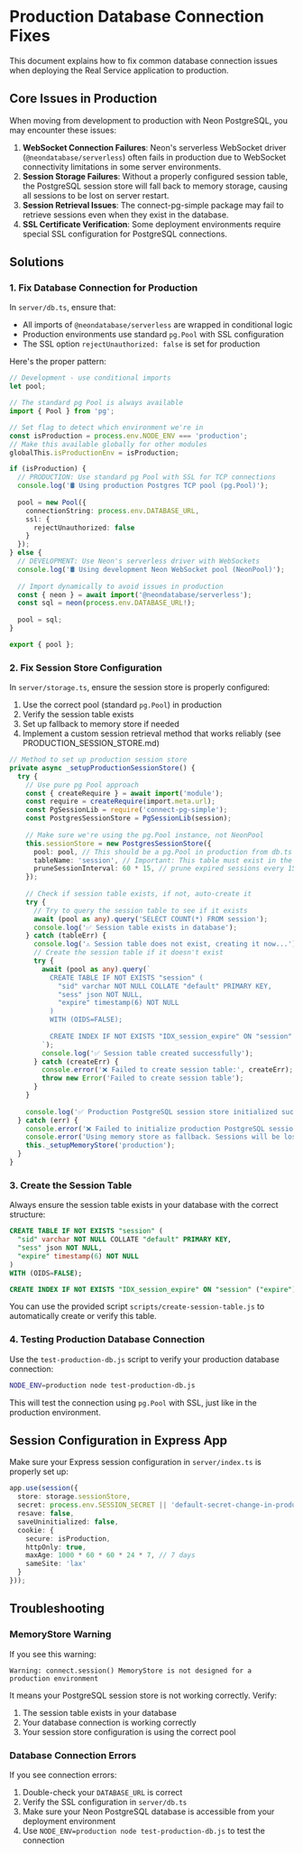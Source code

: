 # Production Database Connection Fixes

This document explains how to fix common database connection issues when deploying the Real Service application to production.

## Core Issues in Production

When moving from development to production with Neon PostgreSQL, you may encounter these issues:

1. **WebSocket Connection Failures**: Neon's serverless WebSocket driver (`@neondatabase/serverless`) often fails in production due to WebSocket connectivity limitations in some server environments.
2. **Session Storage Failures**: Without a properly configured session table, the PostgreSQL session store will fall back to memory storage, causing all sessions to be lost on server restart.
3. **Session Retrieval Issues**: The connect-pg-simple package may fail to retrieve sessions even when they exist in the database.
4. **SSL Certificate Verification**: Some deployment environments require special SSL configuration for PostgreSQL connections.

## Solutions

### 1. Fix Database Connection for Production

In `server/db.ts`, ensure that:

- All imports of `@neondatabase/serverless` are wrapped in conditional logic
- Production environments use standard `pg.Pool` with SSL configuration
- The SSL option `rejectUnauthorized: false` is set for production

Here's the proper pattern:

```typescript
// Development - use conditional imports
let pool;

// The standard pg Pool is always available
import { Pool } from 'pg';

// Set flag to detect which environment we're in
const isProduction = process.env.NODE_ENV === 'production';
// Make this available globally for other modules
globalThis.isProductionEnv = isProduction;

if (isProduction) {
  // PRODUCTION: Use standard pg Pool with SSL for TCP connections
  console.log('🛢️ Using production Postgres TCP pool (pg.Pool)');
  
  pool = new Pool({
    connectionString: process.env.DATABASE_URL,
    ssl: {
      rejectUnauthorized: false
    }
  });
} else {
  // DEVELOPMENT: Use Neon's serverless driver with WebSockets
  console.log('🛢️ Using development Neon WebSocket pool (NeonPool)');
  
  // Import dynamically to avoid issues in production
  const { neon } = await import('@neondatabase/serverless');
  const sql = neon(process.env.DATABASE_URL!);
  
  pool = sql;
}

export { pool };
```

### 2. Fix Session Store Configuration

In `server/storage.ts`, ensure the session store is properly configured:

1. Use the correct pool (standard `pg.Pool`) in production
2. Verify the session table exists
3. Set up fallback to memory store if needed
4. Implement a custom session retrieval method that works reliably (see PRODUCTION_SESSION_STORE.md)

```typescript
// Method to set up production session store
private async _setupProductionSessionStore() {
  try {
    // Use pure pg Pool approach
    const { createRequire } = await import('module');
    const require = createRequire(import.meta.url);
    const PgSessionLib = require('connect-pg-simple');
    const PostgresSessionStore = PgSessionLib(session);
    
    // Make sure we're using the pg.Pool instance, not NeonPool
    this.sessionStore = new PostgresSessionStore({
      pool: pool, // This should be a pg.Pool in production from db.ts
      tableName: 'session', // Important: This table must exist in the database
      pruneSessionInterval: 60 * 15, // prune expired sessions every 15 minutes
    });
    
    // Check if session table exists, if not, auto-create it
    try {
      // Try to query the session table to see if it exists
      await (pool as any).query('SELECT COUNT(*) FROM session');
      console.log('✅ Session table exists in database');
    } catch (tableErr) {
      console.log('⚠️ Session table does not exist, creating it now...');
      // Create the session table if it doesn't exist
      try {
        await (pool as any).query(`
          CREATE TABLE IF NOT EXISTS "session" (
            "sid" varchar NOT NULL COLLATE "default" PRIMARY KEY,
            "sess" json NOT NULL,
            "expire" timestamp(6) NOT NULL
          )
          WITH (OIDS=FALSE);
          
          CREATE INDEX IF NOT EXISTS "IDX_session_expire" ON "session" ("expire");
        `);
        console.log('✅ Session table created successfully');
      } catch (createErr) {
        console.error('❌ Failed to create session table:', createErr);
        throw new Error('Failed to create session table');
      }
    }
    
    console.log('✅ Production PostgreSQL session store initialized successfully');
  } catch (err) {
    console.error('❌ Failed to initialize production PostgreSQL session store:', err);
    console.error('Using memory store as fallback. Sessions will be lost on restart!');
    this._setupMemoryStore('production');
  }
}
```

### 3. Create the Session Table

Always ensure the session table exists in your database with the correct structure:

```sql
CREATE TABLE IF NOT EXISTS "session" (
  "sid" varchar NOT NULL COLLATE "default" PRIMARY KEY,
  "sess" json NOT NULL,
  "expire" timestamp(6) NOT NULL
)
WITH (OIDS=FALSE);

CREATE INDEX IF NOT EXISTS "IDX_session_expire" ON "session" ("expire");
```

You can use the provided script `scripts/create-session-table.js` to automatically create or verify this table.

### 4. Testing Production Database Connection

Use the `test-production-db.js` script to verify your production database connection:

```bash
NODE_ENV=production node test-production-db.js
```

This will test the connection using `pg.Pool` with SSL, just like in the production environment.

## Session Configuration in Express App

Make sure your Express session configuration in `server/index.ts` is properly set up:

```typescript
app.use(session({
  store: storage.sessionStore,
  secret: process.env.SESSION_SECRET || 'default-secret-change-in-production',
  resave: false,
  saveUninitialized: false,
  cookie: { 
    secure: isProduction,
    httpOnly: true,
    maxAge: 1000 * 60 * 60 * 24 * 7, // 7 days
    sameSite: 'lax'
  }
}));
```

## Troubleshooting

### MemoryStore Warning

If you see this warning:

```
Warning: connect.session() MemoryStore is not designed for a production environment
```

It means your PostgreSQL session store is not working correctly. Verify:

1. The session table exists in your database
2. Your database connection is working correctly
3. Your session store configuration is using the correct pool

### Database Connection Errors

If you see connection errors:

1. Double-check your `DATABASE_URL` is correct
2. Verify the SSL configuration in `server/db.ts`
3. Make sure your Neon PostgreSQL database is accessible from your deployment environment
4. Use `NODE_ENV=production node test-production-db.js` to test the connection